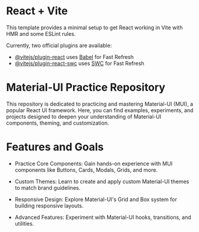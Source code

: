 # React + Vite

This template provides a minimal setup to get React working in Vite with HMR and some ESLint rules.

Currently, two official plugins are available:

- [@vitejs/plugin-react](https://github.com/vitejs/vite-plugin-react/blob/main/packages/plugin-react/README.md) uses [Babel](https://babeljs.io/) for Fast Refresh
- [@vitejs/plugin-react-swc](https://github.com/vitejs/vite-plugin-react-swc) uses [SWC](https://swc.rs/) for Fast Refresh

# Material-UI Practice Repository

This repository is dedicated to practicing and mastering Material-UI (MUI), a popular React UI framework.
Here, you can find examples, experiments, and projects designed to deepen your understanding of Material-UI components, theming, and customization.

# Features and Goals

- Practice Core Components: Gain hands-on experience with MUI components like Buttons, Cards, Modals, Grids, and more.

- Custom Themes: Learn to create and apply custom Material-UI themes to match brand guidelines.

- Responsive Design: Explore Material-UI's Grid and Box system for building responsive layouts.

- Advanced Features: Experiment with Material-UI hooks, transitions, and utilities.
